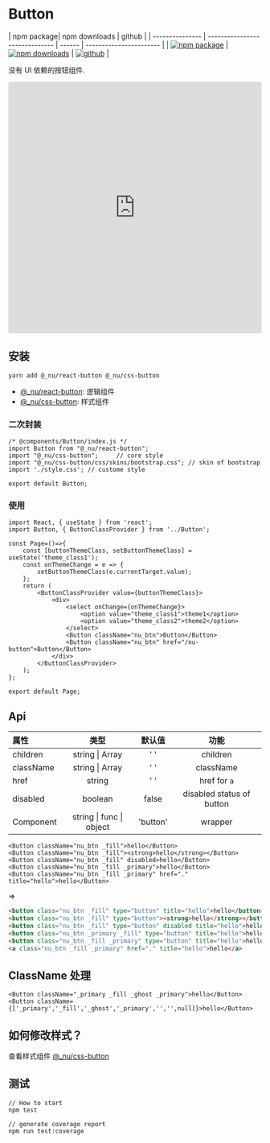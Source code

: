 # Button

| npm package| npm downloads |  github |
| --------------- | ------------------------------ | ------ | ----------------------- |
| [![npm package][npm-badge]][npm-url] | [![npm downloads][npm-downloads]][npm-url] | [![github][git-badge]][git-url] |


[npm-badge]: https://img.shields.io/npm/v/@_nu/react-button.svg
[npm-url]: https://www.npmjs.org/package/@_nu/react-button
[npm-downloads]: https://img.shields.io/npm/dw/@_nu/react-button
[git-url]: https://github.com/nu-system/react-button
[git-badge]: https://img.shields.io/github/stars/nu-system/react-button.svg?style=social

没有 UI 依赖的按钮组件.

<iframe src="https://codesandbox.io/embed/throbbing-leftpad-juijc?autoresize=1&fontsize=14&hidenavigation=1&module=%2Fsrc%2Fcomponents%2FButton.js" title="throbbing-leftpad-juijc" style="width:100%; height:500px; border:0; border-radius: 4px; overflow:hidden;" sandbox="allow-modals allow-forms allow-popups allow-scripts allow-same-origin"></iframe>


## 安装

```
yarn add @_nu/react-button @_nu/css-button
```

- [@\_nu/react-button](https://nu-system.github.io/react/button/): 逻辑组件
- [@\_nu/css-button](https://nu-system.github.io/css/button/): 样式组件

### 二次封装

```JSX
/* @components/Button/index.js */
import Button from "@_nu/react-button";
import "@_nu/css-button";     // core style
import "@_nu/css-button/css/skins/bootstrap.css"; // skin of bootstrap
import './style.css'; // custome style

export default Button;
```

### 使用

```JSX
import React, { useState } from 'react';
import Button, { ButtonClassProvider } from '../Button';

const Page=()=>{
    const [buttonThemeClass, setButtonThemeClass] = useState('theme_class1');
    const onThemeChange = e => {
        setButtonThemeClass(e.currentTarget.value);
    };
    return (
        <ButtonClassProvider value={buttonThemeClass}>
            <div>
                <select onChange={onThemeChange}>
                    <option value="theme_class1">theme1</option>
                    <option value="theme_class2">theme2</option>
                </select>
                <Button className="nu_btn">Button</Button>
                <Button className="nu_btn" href="/nu-button">Button</Button>
            </div>
        </ButtonClassProvider>
    );
};

export default Page;
```

## Api

| 属性             |               类型               |  默认值  |           功能            |
| :--------------- | :------------------------------: | :------: | :-----------------------: |
| children         |       string &#124; Array        | '&nbsp;' |         children          |
| className        |       string &#124; Array        | '&nbsp;' |         className         |
| href             |              string              | '&nbsp;' |       href for `a`        |
| disabled         |             boolean              |  false   | disabled status of button |
| Component        | string &#124; func &#124; object | 'button' |          wrapper          |

```JSX
<Button className="nu_btn _fill">hello</Button>
<Button className="nu_btn _fill"><strong>hello</strong></Button>
<Button className="nu_btn _fill" disabled>hello</Button>
<Button className="nu_btn _fill _primary">hello</Button>
<Button className="nu_btn _fill _primary" href="." title="hello">hello</Button>
```

=>

```HTML
<button class="nu_btn _fill" type="button" title="hello">hello</button>
<button class="nu_btn _fill" type="button"><strong>hello</strong></button>
<button class="nu_btn _fill" type="button" disabled title="hello">hello</button>
<button class="nu_btn _primary _fill" type="button" title="hello">hello</button>
<button class="nu_btn _fill _primary" type="button" title="hello">hello</button>
<a class="nu_btn _fill _primary" href="." title="hello">hello</a>
```

## ClassName 处理

```JSX
<Button className="_primary _fill _ghost _primary">hello</Button>
<Button className={['_primary','_fill','_ghost','_primary','','',null]}>hello</Button>
```

## 如何修改样式？

查看样式组件 [@\_nu/css-button](https://nu-system.github.io/zh/css/button/)


## 测试

```
// How to start
npm test
```

```
// generate coverage report
npm run test:coverage
```
